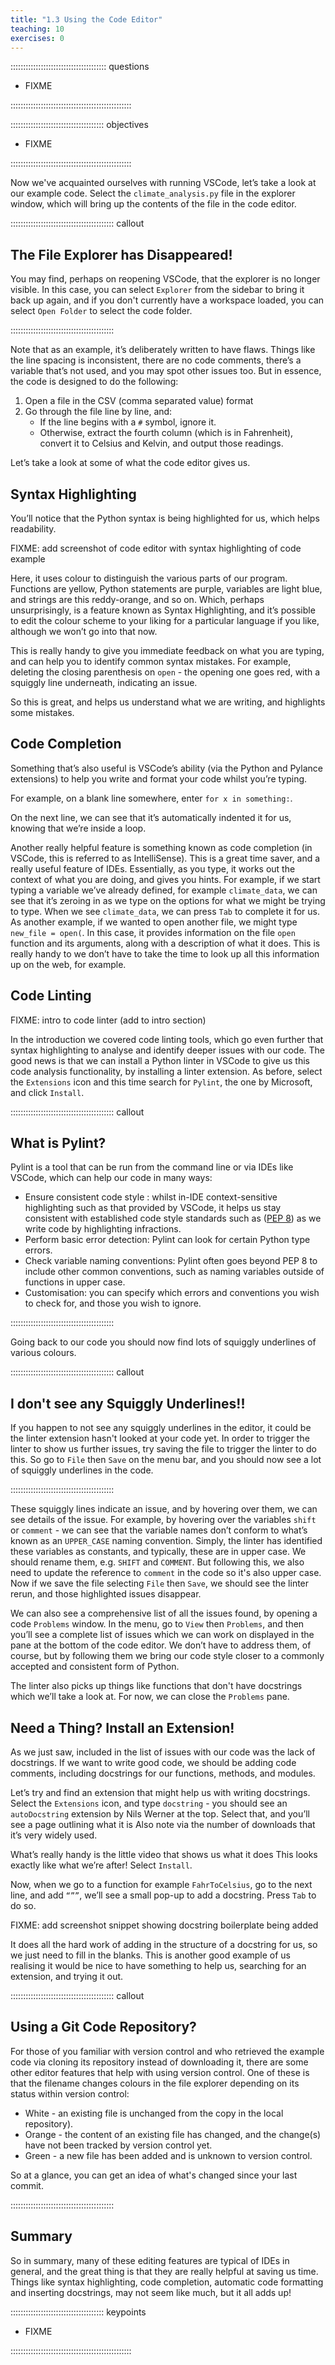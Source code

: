 ```yaml
---
title: "1.3 Using the Code Editor"
teaching: 10
exercises: 0
---
```


:::::::::::::::::::::::::::::::::::::: questions 

- FIXME

::::::::::::::::::::::::::::::::::::::::::::::::

::::::::::::::::::::::::::::::::::::: objectives

- FIXME

::::::::::::::::::::::::::::::::::::::::::::::::

Now we've acquainted ourselves with running VSCode, let’s take a look at our example code.
Select the `climate_analysis.py` file in the explorer window, which will bring up the contents of the file in the code editor.

::::::::::::::::::::::::::::::::::::::::: callout

## The File Explorer has Disappeared!

You may find, perhaps on reopening VSCode, that the explorer is no longer visible.
In this case, you can select `Explorer` from the sidebar to bring it back up again,
and if you don't currently have a workspace loaded,
you can select `Open Folder` to select the code folder.

:::::::::::::::::::::::::::::::::::::::::

Note that as an example, it’s deliberately written to have flaws.
Things like the line spacing is inconsistent, there are no code comments, there’s a variable that’s not used, and you may spot other issues too.
But in essence, the code is designed to do the following:

1. Open a file in the CSV (comma separated value) format
1. Go through the file line by line, and:
   - If the line begins with a `#` symbol, ignore it.
   - Otherwise, extract the fourth column (which is in Fahrenheit), convert it to Celsius and Kelvin, and output those readings.

Let’s take a look at some of what the code editor gives us.

## Syntax Highlighting

You’ll notice that the Python syntax is being highlighted for us, which helps readability.

FIXME: add screenshot of code editor with syntax highlighting of code example

Here, it uses colour to distinguish the various parts of our program.
Functions are yellow, Python statements are purple, variables are light blue, and strings are this reddy-orange, and so on.
Which, perhaps unsurprisingly, is a feature known as Syntax Highlighting, and it’s possible to edit the colour scheme to your liking for a particular language if you like, although we won’t go into that now.

This is really handy to give you immediate feedback on what you are typing, and can help you to identify common syntax mistakes.
For example, deleting the closing parenthesis on `open` - the opening one goes red, with a squiggly line underneath, indicating an issue.

So this is great, and helps us understand what we are writing, and highlights some mistakes.

## Code Completion

Something that’s also useful is VSCode’s ability (via the Python and Pylance extensions) to help you write and format your code whilst you’re typing.

For example, on a blank line somewhere, enter `for x in something:`.

On the next line, we can see that it’s automatically indented it for us, knowing that we’re inside a loop.

Another really helpful feature is something known as code completion (in VSCode, this is referred to as IntelliSense).
This is a great time saver, and a really useful feature of IDEs.
Essentially, as you type, it works out the context of what you are doing, and gives you hints.
For example, if we start typing a variable we’ve already defined, for example `climate_data`,
we can see that it’s zeroing in as we type on the options for what we might be trying to type.
When we see `climate_data`, we can press `Tab` to complete it for us.
As another example, if we wanted to open another file, we might type `new_file = open(`.
In this case, it provides information on the file `open` function and its arguments, along with a description of what it does.
This is really handy to we don’t have to take the time to look up all this information up on the web, for example.

## Code Linting

FIXME: intro to code linter (add to intro section)

In the introduction we covered code linting tools,
which go even further that syntax highlighting to analyse and identify deeper issues with our code.
The good news is that we can install a Python linter in VSCode to give us this code analysis functionality, by installing a linter extension.
As before, select the `Extensions` icon and this time search for `Pylint`, the one by Microsoft, and click `Install`.

::::::::::::::::::::::::::::::::::::::::: callout

## What is Pylint?

Pylint is a tool that can be run from the command line or via IDEs like VSCode,
which can help our code in many ways:

- Ensure consistent code style : whilst in-IDE context-sensitive highlighting such as that provided by VSCode, it helps us stay consistent with established code style standards such as ([PEP 8](https://peps.python.org/pep-0008/)) as we write code by highlighting infractions.
- Perform basic error detection: Pylint can look for certain Python type errors.
- Check variable naming conventions: Pylint often goes beyond PEP 8 to include other common conventions, such as naming variables outside of functions in upper case.
- Customisation: you can specify which errors and conventions you wish to check for, and those you wish to ignore.

:::::::::::::::::::::::::::::::::::::::::

Going back to our code you should now find lots of squiggly underlines of various colours.

::::::::::::::::::::::::::::::::::::::::: callout

## I don't see any Squiggly Underlines!!

If you happen to not see any squiggly underlines in the editor,
it could be the linter extension hasn't looked at your code yet.
In order to trigger the linter to show us further issues, try saving the file to trigger the linter to do this.
So go to `File` then `Save` on the menu bar, and you should now see a lot of squiggly underlines in the code.

:::::::::::::::::::::::::::::::::::::::::

These squiggly lines indicate an issue, and by hovering over them, we can see details of the issue.
For example, by hovering over the variables `shift` or `comment` - we can see that the variable names don’t conform to what’s known as an `UPPER_CASE` naming convention.
Simply, the linter has identified these variables as constants, and typically, these are in upper case. We should rename them, e.g. `SHIFT` and `COMMENT`.
But following this, we also need to update the reference to `comment` in the code so it's also upper case.
Now if we save the file selecting `File` then `Save`, we should see the linter rerun, and those highlighted issues disappear.

We can also see a comprehensive list of all the issues found, by opening a code `Problems` window.
In the menu, go to `View` then `Problems`, and then you’ll see a complete list of issues which we can work on displayed in the pane at the bottom of the code editor.
We don’t have to address them, of course, but by following them we bring our code style closer to a commonly accepted and consistent form of Python.

The linter also picks up things like functions that don't have docstrings which we’ll take a look at.
For now, we can close the `Problems` pane.

## Need a Thing? Install an Extension!

As we just saw, included in the list of issues with our code was the lack of docstrings.
If we want to write good code, we should be adding code comments, including docstrings for our functions, methods, and modules.

Let’s try and find an extension that might help us with writing docstrings.
Select the `Extensions` icon, and type `docstring` - you should see an `autoDocstring` extension by Nils Werner at the top.
Select that, and you’ll see a page outlining what it is
Also note via the number of downloads that it’s very widely used.

What’s really handy is the little video that shows us what it does
This looks exactly like what we’re after!
Select `Install`.

Now, when we go to a function for example `FahrToCelsius`, go to the next line, and add `“””`, we’ll see a small pop-up to add a docstring. Press `Tab` to do so.

FIXME: add screenshot snippet showing docstring boilerplate being added

It does all the hard work of adding in the structure of a docstring for us, so we just need to fill in the blanks.
This is another good example of us realising it would be nice to have something to help us, searching for an extension, and trying it out.


::::::::::::::::::::::::::::::::::::::::: callout

## Using a Git Code Repository?

For those of you familiar with version control and who retrieved the example code via cloning its repository instead of downloading it, there are some other editor features that help with using version control.
One of these is that the filename changes colours in the file explorer depending on its status within version control:

- White - an existing file is unchanged from the copy in the local repository).
- Orange - the content of an existing file has changed, and the change(s) have not been tracked by version control yet.
- Green - a new file has been added and is unknown to version control.

So at a glance, you can get an idea of what's changed since your last commit.

:::::::::::::::::::::::::::::::::::::::::

## Summary

So in summary, many of these editing features are typical of IDEs in general,
and the great thing is that they are really helpful at saving us time.
Things like syntax highlighting, code completion, automatic code formatting and inserting docstrings, may not seem like much, but it all adds up!

::::::::::::::::::::::::::::::::::::: keypoints 

- FIXME

::::::::::::::::::::::::::::::::::::::::::::::::

